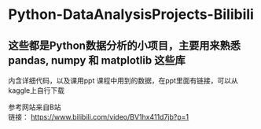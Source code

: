 # Python-DataAnalysisProjects-Bilibili
## 这些都是Python数据分析的小项目，主要用来熟悉pandas, numpy 和 matplotlib 这些库

内含详细代码，以及课用ppt
课程中用到的数据，在ppt里面有链接，可以从kaggle上自行下载

参考网站来自B站  
链接： https://www.bilibili.com/video/BV1hx411d7jb?p=1

